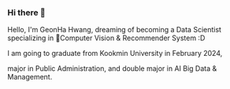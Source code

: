 ### Hi there 👋

Hello, I'm GeonHa Hwang, dreaming of becoming a Data Scientist specializing in Computer Vision & Recommender System :D

I am going to graduate from Kookmin University in February 2024,

major in Public Administration, and double major in AI Big Data & Management.

<!--
**ge0nha0/ge0nha0** is a ✨ _special_ ✨ repository because its `README.md` (this file) appears on your GitHub profile.

Here are some ideas to get you started:

- 🔭 I’m currently working on ...
- 🌱 I’m currently learning ...
- 👯 I’m looking to collaborate on ...
- 🤔 I’m looking for help with ...
- 💬 Ask me about ...
- 📫 How to reach me: ...
- 😄 Pronouns: ...
- ⚡ Fun fact: ...
-->
